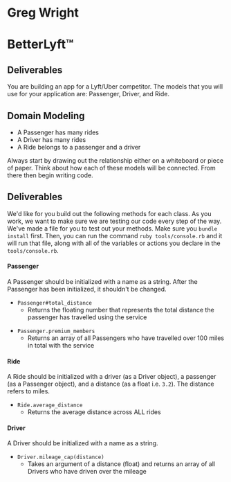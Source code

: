 # Greg Wright


# BetterLyft™ 

## Deliverables
You are building an app for a Lyft/Uber competitor. The models that you will use for your application are: Passenger, Driver, and Ride.

## Domain Modeling
  - A Passenger has many rides
  - A Driver has many rides
  - A Ride belongs to a passenger and a driver
  
Always start by drawing out the relationship either on a whiteboard or piece of paper. Think about how each of these models will be connected. From there then begin writing code.

## Deliverables

We'd like for you build out the following methods for each class. As you work, we want to make sure we are testing our code every step of the way. We've made a file for you to test out your methods. Make sure you `bundle install` first. Then, you can run the command `ruby tools/console.rb` and it will run that file, along with all of the variables or actions you declare in the `tools/console.rb`.

#### Passenger
A Passenger should be initialized with a name as a string. After the Passenger has been initialized, it shouldn't be changed.
<!-- - `Passenger#name`
  - Returns the name of the passenger -->
<!-- - `Passenger#rides`
  - Returns an array of Ride instances that this person has been on -->
<!-- - `Passenger#drivers`
  - Returns an array of Driver instances that this person has rode with -->
- `Passenger#total_distance`
  - Returns the floating number that represents the total distance the passenger has travelled using the service
<!-- - `Passenger.all`
  - Returns an array of all Passengers -->
- `Passenger.premium_members`
  - Returns an array of all Passengers who have travelled over 100 miles in total with the service

#### Ride
A Ride should be initialized with a driver (as a Driver object), a passenger (as a Passenger object), and a distance (as a float i.e. `3.2`). The distance refers to miles.
<!-- - `Ride#passenger`
  - Returns the Passenger object for that ride -->
<!-- - `Ride#driver`
  - Returns the Driver object for that ride -->
<!-- - `Ride#distance`
  - Returns the distance of the ride -->
- `Ride.average_distance`
  - Returns the average distance across ALL rides
  
#### Driver
A Driver should be initialized with a name as a string.
<!-- - `Driver#name`
  - Returns the driver's name -->
<!-- - `Driver#passenger_names`
  - Returns an array of all Passengers' names a driver has driven. The names should be **unique** (no repeats). -->
<!-- - `Driver#rides`
  - Returns an array of all Rides a driver has made -->
<!-- - `Driver.all`
  - Returns an array of all Drivers -->
- `Driver.mileage_cap(distance)`
  - Takes an argument of a distance (float) and returns an array of all Drivers who have driven over the mileage

